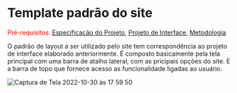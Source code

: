 # Template padrão do site

<span style="color:red">Pré-requisitos: <a href="2-Especificação do Projeto.md"> Especificação do Projeto</a></span>, <a href="3-Projeto de Interface.md"> Projeto de Interface</a>, <a href="4-Metodologia.md"> Metodologia</a>

O  padrão  de  layout  a  ser  utilizado  pelo  site  tem  correspondência  ao  projeto  de  interface 
elaborado anteriormente. É composto basicamente pela tela principal com uma barra de atalho lateral, com as pricipais opções do site. E
a barra de topo que fornece acesso as funcionalidade ligadas ao usuário.

![Captura de Tela 2022-10-30 às 17 59 50](https://user-images.githubusercontent.com/98955531/198901327-2880e3e5-fc33-49c9-ad7c-2127b244b62f.png)
